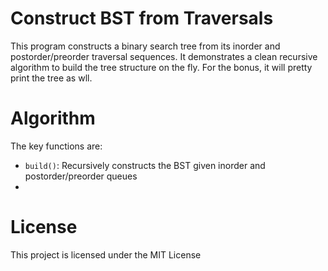 # Construct BST from Traversals
This program constructs a binary search tree from its inorder and postorder/preorder traversal sequences. It demonstrates a clean recursive algorithm to build the tree structure on the fly. For the bonus, it will pretty print the tree as wll.

# Algorithm
The key functions are:
- ```build()```: Recursively constructs the BST given inorder and postorder/preorder queues
- 
# License
This project is licensed under the MIT License
